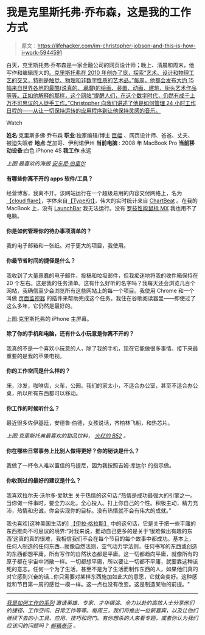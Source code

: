 # 我是克里斯托弗·乔布森，这是我的工作方式

> 原文：<https://lifehacker.com/im-christopher-jobson-and-this-is-how-i-work-5944591>

白天，克里斯托弗·乔布森是一家金融公司的网页设计师；晚上、清晨和周末，他写作和编辑庞大的[。克里斯托弗在 2010 年创办了庞，探索“艺术、设计和物理工艺的交叉，特别是触觉、物理和非数字性质的艺术品。”每周，他都会发布大约 15 幅来自世界各地的最酷(说真的，*最酷*)的绘画、装置、动画、建筑、街头艺术作品等等。正如他解释的那样，这个网站“提醒人们，在这个数字时代，仍然有成千上万不可思议的人徒手工作。”Christopher 向我们讲述了他是如何管理 24 小时工作日程的——从让一切保持运转的应用程序到让他保持灵感的音乐。](http://www.thisiscolossal.com/)

Watch

**姓名**:克里斯多佛·乔布森
**职业**:独家编辑/博主 [巨幅](http://www.thisiscolossal.com/) 、网页设计师、爸爸、丈夫、被迫失眠者
**地点**:芝加哥、伊利诺伊州
**当前电脑** : 2008 年 MacBook Pro
**当前移动设备**:白色 iPhone 4S
**我工作**:永远

*上图:最喜欢的海报* [*安东尼·伯里尔*](http://www.anthonyburrill.com/purchase/work-hard.html)

#### **有哪些你离不开的 apps 软件/工具？**

经营博客，我离不开。该网站运行在一个超级易用的内容交付网络上，名为[【cloud flare】](http://www.cloudflare.com/)，字体来自[【TypeKit】](https://typekit.com/)，伟大的实时统计来自 [ChartBeat](http://chartbeat.com) 。在我的 MacBook 上，没有 [LaunchBar](http://www.obdev.at/products/launchbar/index.html) 我无法运行。没有 [罗技性能鼠标 MX](http://www.logitech.com/en-us/mice-pointers/mice/performance-mouse-mx) 我也用不了电脑。

#### 你是如何管理你的待办事项清单的？

我的电子邮箱和一张纸。对于更大的项目，我使用。

#### 你最节省时间的捷径是什么？

我收到了大量愚蠢的电子邮件、投稿和垃圾邮件，但我痴迷地将我的收件箱保持在 20 个左右。这是我的任务清单。这有什么好听的名字吗？我每天还会浏览几百个网站，我确信至少会浏览所有这些网站上的每一个项目。我使用 Chrome 和一个叫做 [页面监视器](https://chrome.google.com/webstore/detail/pemhgklkefakciniebenbfclihhmmfcd) 的插件来帮助完成这个任务。我住在谷歌阅读器里——即使过了这么多年，它仍然是最好的。

上图:克里斯托弗的 iPhone 主屏幕。

#### 除了你的手机和电脑，还有什么小玩意是你离不开的？

我真的不是一个喜欢小玩意的人，除了我的手机，现在它能做很多事情。接下来最重要的是我的苹果电视。

#### 你的工作空间是什么样的？

床，沙发，咖啡店，火车，公园。我们的家太小，不适合办公室，甚至不适合办公桌，所以所有东西都可以移动。

#### 你工作的时候听什么？

最近很多佐伊基廷，安德鲁·伯德，女孩说话，齐柏林飞船，和热芯片。

*上图:克里斯托弗最喜欢的甜品饮料，* [*火红的 B52*](http://en.wikipedia.org/wiki/B-52_(cocktail)) *。*

#### 你在哪些日常事务上比别人做得更好？你的秘诀是什么？

我做了一杯令人难以置信的马提尼，因为我按照吉姆·库达尔 的指示做。

#### 你收到过的最好的建议是什么？

我喜欢拉尔夫·沃尔多·爱默生 关于热情的这句话:“热情是成功最强大的引擎之一。当你做一件事时，要全力以赴。全心投入。打上你自己的个性。积极主动，精力充沛，热情和忠诚，你会实现你的目标。没有热情就不会有伟大的成就。”

我也喜欢[这种美国生活的] [【伊拉·格拉斯】](http://en.wikipedia.org/wiki/Ira_Glass) 中的这句话，它是关于把一些平庸的东西推向不可思议的境界:“对我来说，推动自己更多的是关于‘很难做出有趣的东西’这真的真的很难，我相信我们不会在每个节目的每个故事中都成功。基本上，任何人制造的任何东西…就像自然法则，空气动力学法则，任何书写的东西或创造的东西都想平庸。所有写作的自然状态都是平庸。这一切都趋向平庸，就像所有的原子都在宇宙中消散一样。一切都想平庸，所以要让一切都不平庸，就要靠这种该死的意志。任何一个为了生活，甚至不是为了生活而制作东西的人，如果他们真的对它感到兴奋的话…你只需要对某样东西施加如此大的意愿，它就会变好。这种感觉和节目第一周的感觉一模一样。这一点也没有改变。这是制造某物的前提。"

* * *

*[*我是如何工作的系列*](http://lifehacker.com/how-i-work/) *邀请英雄、专家、才华横溢、全力以赴的高效人士分享他们的捷径、工作空间、日常工作等等。每周三，我们将推出一位新嘉宾，以及让他们继续下去的小工具、应用、技巧和窍门。有你想杀的人来看专题，或者你认为我们应该问的问题吗？* [*邮箱泰莎*](mailto:tessa@lifehacker.com) *。**